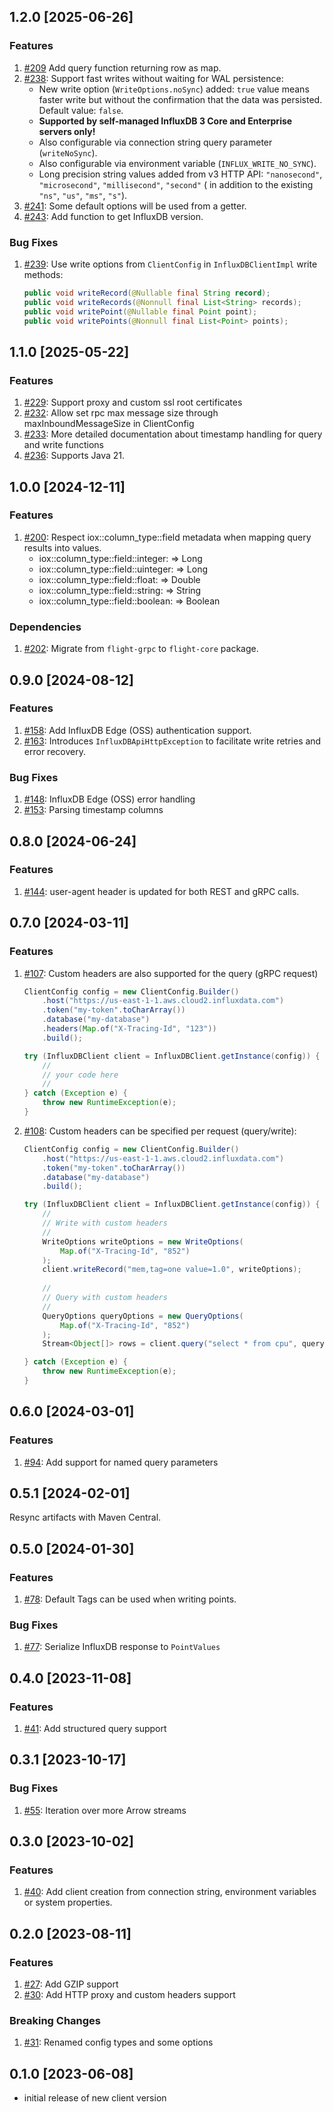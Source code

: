 ## 1.2.0 [2025-06-26]

### Features

1. [#209](https://github.com/InfluxCommunity/influxdb3-java/pull/209) Add query function returning row as map.
2. [#238](https://github.com/InfluxCommunity/influxdb3-java/pull/238): Support fast writes without waiting for WAL
   persistence:
   - New write option (`WriteOptions.noSync`) added: `true` value means faster write but without the confirmation that
     the data was persisted. Default value: `false`.
   - **Supported by self-managed InfluxDB 3 Core and Enterprise servers only!**
   - Also configurable via connection string query parameter (`writeNoSync`).
   - Also configurable via environment variable (`INFLUX_WRITE_NO_SYNC`).
   - Long precision string values added from v3 HTTP API: `"nanosecond"`, `"microsecond"`, `"millisecond"`,
     `"second"` (
     in addition to the existing `"ns"`, `"us"`, `"ms"`, `"s"`).
3. [#241](https://github.com/InfluxCommunity/influxdb3-java/pull/241): Some default options will be used from a getter.
4. [#243](https://github.com/InfluxCommunity/influxdb3-java/pull/243): Add function to get InfluxDB version.

### Bug Fixes

1. [#239](https://github.com/InfluxCommunity/influxdb3-java/pull/239): Use write options from `ClientConfig` in
   `InfluxDBClientImpl` write methods:

   ```java
   public void writeRecord(@Nullable final String record);
   public void writeRecords(@Nonnull final List<String> records);
   public void writePoint(@Nullable final Point point);
   public void writePoints(@Nonnull final List<Point> points);
   ```

## 1.1.0 [2025-05-22]

### Features

1. [#229](https://github.com/InfluxCommunity/influxdb3-java/pull/229): Support proxy and custom ssl root certificates
2. [#232](https://github.com/InfluxCommunity/influxdb3-java/pull/232): Allow set rpc max message size through maxInboundMessageSize in ClientConfig
3. [#233](https://github.com/InfluxCommunity/influxdb3-java/pull/233): More detailed documentation about timestamp handling for query and write functions
4. [#236](https://github.com/InfluxCommunity/influxdb3-java/pull/236): Supports Java 21.

## 1.0.0 [2024-12-11]

### Features

1. [#200](https://github.com/InfluxCommunity/influxdb3-java/pull/200): Respect iox::column_type::field metadata when
   mapping query results into values.
   - iox::column_type::field::integer: => Long
   - iox::column_type::field::uinteger: => Long
   - iox::column_type::field::float: => Double
   - iox::column_type::field::string: => String
   - iox::column_type::field::boolean: => Boolean

### Dependencies

1. [#202](https://github.com/InfluxCommunity/influxdb3-java/pull/202): Migrate from `flight-grpc` to `flight-core` package.

## 0.9.0 [2024-08-12]

### Features

1. [#158](https://github.com/InfluxCommunity/influxdb3-java/pull/158): Add InfluxDB Edge (OSS) authentication support.
1. [#163](https://github.com/InfluxCommunity/influxdb3-java/pull/163): Introduces `InfluxDBApiHttpException` to facilitate write retries and error recovery.

### Bug Fixes

1. [#148](https://github.com/InfluxCommunity/influxdb3-java/pull/148): InfluxDB Edge (OSS) error handling
1. [#153](https://github.com/InfluxCommunity/influxdb3-java/pull/153): Parsing timestamp columns

## 0.8.0 [2024-06-24]

### Features

1. [#144](https://github.com/InfluxCommunity/influxdb3-java/pull/133): user-agent header is updated for both REST and gRPC calls.

## 0.7.0 [2024-03-11]

### Features

1. [#107](https://github.com/InfluxCommunity/influxdb3-java/pull/107): Custom headers are also supported for the query (gRPC request)

    ```java
    ClientConfig config = new ClientConfig.Builder()
        .host("https://us-east-1-1.aws.cloud2.influxdata.com")
        .token("my-token".toCharArray())
        .database("my-database")
        .headers(Map.of("X-Tracing-Id", "123"))
        .build();
    
    try (InfluxDBClient client = InfluxDBClient.getInstance(config)) {
        //
        // your code here
        //
    } catch (Exception e) {
        throw new RuntimeException(e);
    } 
    ```

1. [#108](https://github.com/InfluxCommunity/influxdb3-java/pull/108): Custom headers can be specified per request (query/write):

    ```java
    ClientConfig config = new ClientConfig.Builder()
        .host("https://us-east-1-1.aws.cloud2.influxdata.com")
        .token("my-token".toCharArray())
        .database("my-database")
        .build();
    
    try (InfluxDBClient client = InfluxDBClient.getInstance(config)) {
        //
        // Write with custom headers
        //
        WriteOptions writeOptions = new WriteOptions(
            Map.of("X-Tracing-Id", "852")
        );
        client.writeRecord("mem,tag=one value=1.0", writeOptions);
        
        //
        // Query with custom headers
        //
        QueryOptions queryOptions = new QueryOptions(
            Map.of("X-Tracing-Id", "852")
        );
        Stream<Object[]> rows = client.query("select * from cpu", queryOptions);
   
    } catch (Exception e) {
        throw new RuntimeException(e);
    } 
    ```

## 0.6.0 [2024-03-01]

### Features

1. [#94](https://github.com/InfluxCommunity/influxdb3-java/pull/94): Add support for named query parameters

## 0.5.1 [2024-02-01]

Resync artifacts with Maven Central.

## 0.5.0 [2024-01-30]

### Features

1. [#78](https://github.com/InfluxCommunity/influxdb3-java/pull/78): Default Tags can be used when writing points.

### Bug Fixes

1. [#77](https://github.com/InfluxCommunity/influxdb3-java/pull/77): Serialize InfluxDB response to `PointValues`

## 0.4.0 [2023-11-08]

### Features

1. [#41](https://github.com/InfluxCommunity/influxdb3-java/pull/41): Add structured query support

## 0.3.1 [2023-10-17]

### Bug Fixes

1. [#55](https://github.com/InfluxCommunity/influxdb3-java/pull/55): Iteration over more Arrow streams

## 0.3.0 [2023-10-02]

### Features

1. [#40](https://github.com/InfluxCommunity/influxdb3-java/pull/40): Add client creation from connection string,
environment variables or system properties.

## 0.2.0 [2023-08-11]

### Features

1. [#27](https://github.com/InfluxCommunity/influxdb3-java/pull/27): Add GZIP support
1. [#30](https://github.com/InfluxCommunity/influxdb3-java/pull/30): Add HTTP proxy and custom headers support

### Breaking Changes

1. [#31](https://github.com/InfluxCommunity/influxdb3-java/pull/31): Renamed config types and some options

## 0.1.0 [2023-06-08]

- initial release of new client version
